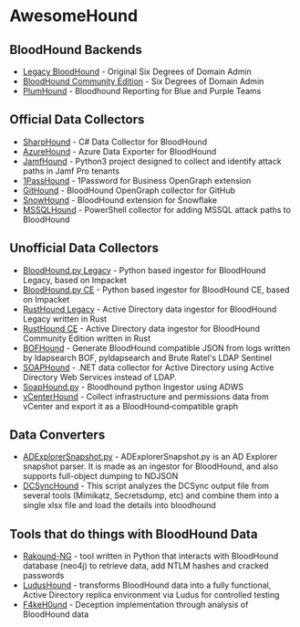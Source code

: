 # AwesomeHound

## BloodHound Backends

 - [Legacy BloodHound](https://github.com/SpecterOps/BloodHound-Legacy) - Original Six Degrees of Domain Admin 
 - [BloodHound Community Edition](https://github.com/SpecterOps/BloodHound) - Six Degrees of Domain Admin 
 - [PlumHound](https://github.com/PlumHound/PlumHound) - Bloodhound Reporting for Blue and Purple Teams 
 
## Official Data Collectors

 - [SharpHound](https://github.com/SpecterOps/SharpHound) - C# Data Collector for BloodHound 
 - [AzureHound](https://github.com/SpecterOps/AzureHound) - Azure Data Exporter for BloodHound
 - [JamfHound](https://github.com/SpecterOps/JamfHound) - Python3 project designed to collect and identify attack paths in Jamf Pro tenants
 - [1PassHound](https://github.com/SpecterOps/1PassHound) - 1Password for Business OpenGraph extension
 - [GitHound](https://github.com/SpecterOps/GitHound) - BloodHound OpenGraph collector for GitHub
 - [SnowHound](https://github.com/SpecterOps/SnowHound) - BloodHound extension for Snowflake
 - [MSSQLHound](https://github.com/SpecterOps/MSSQLHound) - PowerShell collector for adding MSSQL attack paths to BloodHound

## Unofficial Data Collectors

 - [BloodHound.py Legacy](https://github.com/dirkjanm/BloodHound.py) - Python based ingestor for BloodHound Legacy, based on Impacket
 - [BloodHound.py CE](https://github.com/dirkjanm/BloodHound.py/tree/bloodhound-ce) - Python based ingestor for BloodHound CE, based on Impacket
 - [RustHound Legacy](https://github.com/NH-RED-TEAM/RustHound) - Active Directory data ingestor for BloodHound Legacy written in Rust
 - [RustHound CE](https://github.com/g0h4n/RustHound-CE) - Active Directory data ingestor for BloodHound Community Edition written in Rust
 - [BOFHound](https://github.com/fortalice/bofhound) - Generate BloodHound compatible JSON from logs written by ldapsearch BOF, pyldapsearch and Brute Ratel's LDAP Sentinel
 - [SOAPHound](https://github.com/FalconForceTeam/SOAPHound) - .NET data collector for Active Directory using Active Directory Web Services instead of LDAP.
 - [SoapHound.py](https://github.com/j4s0nmo0n/Soaphound.py) - Bloodhound python Ingestor using ADWS 
 - [vCenterHound](https://github.com/MorDavid/vCenterHound) - Collect infrastructure and permissions data from vCenter and export it as a BloodHound‑compatible graph

 ## Data Converters

 - [ADExplorerSnapshot.py](https://github.com/c3c/ADExplorerSnapshot.py) - ADExplorerSnapshot.py is an AD Explorer snapshot parser. It is made as an ingestor for BloodHound, and also supports full-object dumping to NDJSON
 - [DCSyncHound](https://github.com/MorDavid/DCSyncHound) - This script analyzes the DCSync output file from several tools (Mimikatz, Secretsdump, etc) and combine them into a single xlsx file and load the details into bloodhound


## Tools that do things with BloodHound Data

 - [Rakound-NG](https://github.com/Tamhackti/Rakound-NG) - tool written in Python that interacts with BloodHound database (neo4j) to retrieve data, add NTLM hashes and cracked passwords
 - [LudusHound](https://github.com/bagelByt3s/LudusHound) - transforms BloodHound data into a fully functional, Active Directory replica environment via Ludus for controlled testing
 - [F4keH0und](https://github.com/DEF-CON-Group-420/F4keH0und) - Deception implementation through analysis of BloodHound data 
